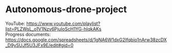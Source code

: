 # Autonomous-drone-project

YouTube: https://www.youtube.com/playlist?list=PLZWsL_o1V1Nzv6PjuIoScH1YG-hIqkAKs  
Progress documents: https://docs.google.com/spreadsheets/d/1gNA6W1dxG2Ifqbio1nArw38zcDX_D9ySUJf5U3JFx9E/edit#gid=0
